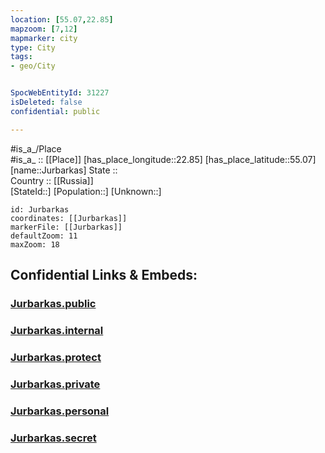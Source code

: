 ```yaml
---
location: [55.07,22.85] 
mapzoom: [7,12] 
mapmarker: city 
type: City
tags:
- geo/City


SpocWebEntityId: 31227
isDeleted: false
confidential: public

---
```

#is_a_/Place  
#is_a_ :: [[Place]] 
[has_place_longitude::22.85] 
[has_place_latitude::55.07] 
[name::Jurbarkas] 
State ::  
Country :: [[Russia]]  
[StateId::] 
[Population::] 
[Unknown::] 


```leaflet
id: Jurbarkas
coordinates: [[Jurbarkas]] 
markerFile: [[Jurbarkas]] 
defaultZoom: 11 
maxZoom: 18
```


## Confidential Links & Embeds: 

### [Jurbarkas.public](/_public/\Earth\Continent\Europe\Europe~North\Lithuania\Counties~Lithuania\Marijampoles\CityJurbarkas.public.md) 

### [Jurbarkas.internal](/_internal/\Earth\Continent\Europe\Europe~North\Lithuania\Counties~Lithuania\Marijampoles\CityJurbarkas.internal.md) 

### [Jurbarkas.protect](/_protect/\Earth\Continent\Europe\Europe~North\Lithuania\Counties~Lithuania\Marijampoles\CityJurbarkas.protect.md) 

### [Jurbarkas.private](/_private/\Earth\Continent\Europe\Europe~North\Lithuania\Counties~Lithuania\Marijampoles\CityJurbarkas.private.md) 

### [Jurbarkas.personal](/_personal/\Earth\Continent\Europe\Europe~North\Lithuania\Counties~Lithuania\Marijampoles\CityJurbarkas.personal.md) 

### [Jurbarkas.secret](/_secret/\Earth\Continent\Europe\Europe~North\Lithuania\Counties~Lithuania\Marijampoles\CityJurbarkas.secret.md)

